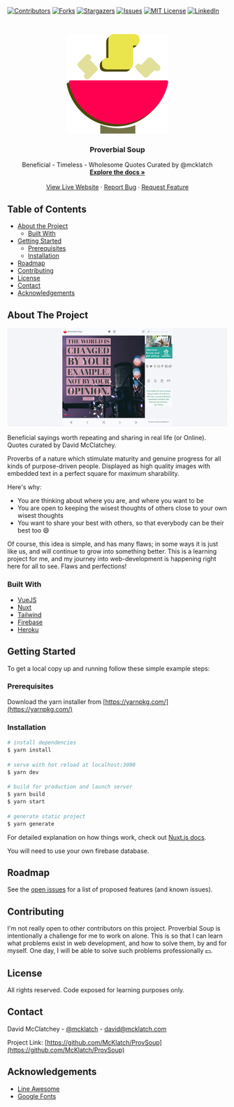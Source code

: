 <!-- PROJECT SHIELDS -->
[![Contributors][contributors-shield]][contributors-url]
[![Forks][forks-shield]][forks-url]
[![Stargazers][stars-shield]][stars-url]
[![Issues][issues-shield]][issues-url]
[![MIT License][license-shield]][license-url]
[![LinkedIn][linkedin-shield]][linkedin-url]



<!-- PROJECT LOGO -->
<br />
<p align="center">
  <a href="https://github.com/McKlatch/ProvSoup">
    <img src="static/logo.png" alt="Proverbial Soup" width="233" height="228">
  </a>

  <h3 align="center">Proverbial Soup</h3>

  <p align="center">
    Beneficial - Timeless - Wholesome Quotes Curated by @mcklatch
    <br />
    <a href="https://github.com/McKlatch/ProvSoup"><strong>Explore the docs »</strong></a>
    <br />
    <br />
    <a href="https://proverbialsoup.com">View Live Website</a>
    ·
    <a href="https://github.com/McKlatch/ProvSoup/issues">Report Bug</a>
    ·
    <a href="https://github.com/McKlatch/ProvSoup/issues">Request Feature</a>
  </p>
</p>



<!-- TABLE OF CONTENTS -->
## Table of Contents

* [About the Project](#about-the-project)
  * [Built With](#built-with)
* [Getting Started](#getting-started)
  * [Prerequisites](#prerequisites)
  * [Installation](#installation)
* [Roadmap](#roadmap)
* [Contributing](#contributing)
* [License](#license)
* [Contact](#contact)
* [Acknowledgements](#acknowledgements)



<!-- ABOUT THE PROJECT -->
## About The Project

[![Product Name Screen Shot][product-screenshot]](https://proverbialsoup.com)

Beneficial sayings worth repeating and sharing in real life (or Online). Quotes curated by David McClatchey.

Proverbs of a nature which stimulate maturity and genuine progress for all kinds of purpose-driven people. Displayed as high quality images with embedded text in a perfect square for maximum sharability.

Here's why:
* You are thinking about where you are, and where you want to be
* You are open to keeping the wisest thoughts of others close to your own wisest thoughts
* You want to share your best with others, so that everybody can be their best too :smile:

Of course, this idea is simple, and has many flaws; in some ways it is just like us, and will continue to grow into something better. This is a learning project for me, and my journey into web-development is happening right here for all to see. Flaws and perfections!

### Built With

* [VueJS](https://vuejs.org/)
* [Nuxt](https://nuxtjs.org/)
* [Tailwind](https://tailwindcss.com/)
* [Firebase](https://firebase.google.com//)
* [Heroku](https://www.heroku.com//)



<!-- GETTING STARTED -->
## Getting Started

To get a local copy up and running follow these simple example steps:

### Prerequisites

Download the yarn installer from [https://yarnpkg.com/](https://yarnpkg.com/)

### Installation

``` bash
# install dependencies
$ yarn install

# serve with hot reload at localhost:3000
$ yarn dev

# build for production and launch server
$ yarn build
$ yarn start

# generate static project
$ yarn generate
```

For detailed explanation on how things work, check out [Nuxt.js docs](https://nuxtjs.org).

You will need to use your own firebase database.




<!-- ROADMAP -->
## Roadmap

See the [open issues](https://github.com/McKlatch/ProvSoup/issues) for a list of proposed features (and known issues).



<!-- CONTRIBUTING -->
## Contributing

I'm not really open to other contributors on this project. Proverbial Soup is intentionally a challenge for me to work on alone. This is so that I can learn what problems exist in web development, and how to solve them, by and for myself. One day, I will be able to solve such problems professionally 💵.



<!-- LICENSE -->
## License

All rights reserved. Code exposed for learning purposes only.



<!-- CONTACT -->
## Contact

David McClatchey - [@mcklatch](https://twitter.com/mcklatch) - david@mcklatch.com

Project Link: [https://github.com/McKlatch/ProvSoup](https://github.com/McKlatch/ProvSoup)



<!-- ACKNOWLEDGEMENTS -->
## Acknowledgements
* [Line Awesome](https://icons8.com/line-awesome)
* [Google Fonts](https://fonts.google.com/)





<!-- MARKDOWN LINKS & IMAGES -->
<!-- https://www.markdownguide.org/basic-syntax/#reference-style-links -->
[contributors-shield]: https://img.shields.io/github/contributors/mcklatch/ProvSoup.svg?style=flat-square
[contributors-url]: https://github.com/McKlatch/ProvSoup/graphs/contributors
[forks-shield]: https://img.shields.io/github/forks/mcklatch/ProvSoup.svg?style=flat-square
[forks-url]: https://github.com/McKlatch/ProvSoup/network/members
[stars-shield]: https://img.shields.io/github/stars/mcklatch/ProvSoup.svg?style=flat-square
[stars-url]: https://github.com/McKlatch/ProvSoup/stargazers
[issues-shield]: https://img.shields.io/github/issues/mcklatch/ProvSoup.svg?style=flat-square
[issues-url]: https://github.com/McKlatch/ProvSoup/issues
[license-shield]: https://img.shields.io/github/license/mcklatch/ProvSoup.svg?style=flat-square
[license-url]: https://img.shields.io/github/license/mcklatch/ProvSoup
[linkedin-shield]: https://img.shields.io/badge/-LinkedIn-black.svg?style=flat-square&logo=linkedin&colorB=555
[linkedin-url]: https://linkedin.com/in/mcklatch
[product-screenshot]: static/preview.jpg
